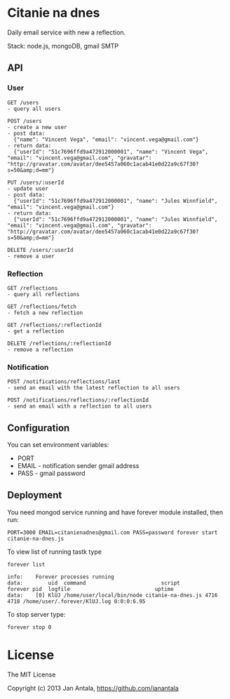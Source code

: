 # Citanie na dnes

Daily email service with new a reflection.

Stack: node.js, mongoDB, gmail SMTP

## API

### User

    GET /users
    - query all users

    POST /users
    - create a new user
    - post data: 
      {"name": "Vincent Vega", "email": "vincent.vega@gmail.com"}
    - return data: 
      {"userId": "51c7696ffd9a472912000001", "name": "Vincent Vega", "email": "vincent.vega@gmail.com", "gravatar": "http://gravatar.com/avatar/dee5457a060c1acab41e0d22a9c67f30?s=50&amp;d=mm"}

    PUT /users/:userId
    - update user
    - post data: 
      {"userId": "51c7696ffd9a472912000001", "name": "Jules Winnfield", "email": "vincent.vega@gmail.com"}
    - return data: 
      {"userId": "51c7696ffd9a472912000001", "name": "Jules Winnfield", "email": "vincent.vega@gmail.com", "gravatar": "http://gravatar.com/avatar/dee5457a060c1acab41e0d22a9c67f30?s=50&amp;d=mm"}

    DELETE /users/:userId
    - remove a user

### Reflection

    GET /reflections
    - query all reflections

    GET /reflections/fetch
    - fetch a new reflection

    GET /reflections/:reflectionId
    - get a reflection

    DELETE /reflections/:reflectionId
    - remove a reflection

### Notification

    POST /notifications/reflections/last
    - send an email with the latest reflection to all users

    POST /notifications/reflections/:reflectionId
    - send an email with a reflection to all users


## Configuration

You can set environment variables:  
- PORT
- EMAIL - notification sender gmail address
- PASS - gmail password

## Deployment

You need mongod service running and have forever module installed, then run:

    PORT=3000 EMAIL=citanienadnes@gmail.com PASS=password forever start citanie-na-dnes.js 

To view list of running tastk type

    forever list

    info:    Forever processes running
    data:        uid  command                        script             forever pid  logfile                           uptime     
    data:    [0] KlUJ /home/user/local/bin/node citanie-na-dnes.js 4716    4718 /home/user/.forever/KlUJ.log 0:0:0:6.95


To stop server type:

    forever stop 0

# License

The MIT License

Copyright (c) 2013 Jan Antala, https://github.com/janantala
